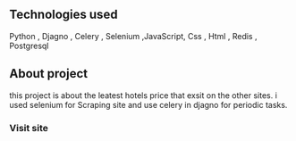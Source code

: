 ## Technologies used

 Python , Djagno , Celery , Selenium ,JavaScript, Css , Html , Redis , Postgresql


## About project

 this project is about the leatest hotels price that exsit on the other sites.
 i used selenium for Scraping site and use celery in djagno for periodic tasks.

### Visit site
[](http://hotelles.runflare.run/)

 
 
